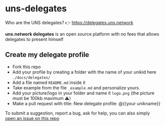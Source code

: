 # uns-delegates
Who are the UNS delegates? 👉 https://delegates.uns.network
 
__uns.network delegates__ is an open source platform with no fees that allows delegates to present himself

## Create my delegate profile
- Fork this repo
- Add your profile by creating a folder with the name of your unikid here ```./docs/delegates/```
- Add a file named `README.md` inside it
- Take example from the file `_example.md` and personalize yours.
- Add your picture/logo in your folder and name it `logo.png` (the picture must be 100kb maximum ⚠️)
- Make a pull request with title: New delegate profile: @{{your unikname}}

To submit a suggestion, report a bug, ask for help, you can also simply [open an issue on this repo](https://github.com/unik-name/uns-delegates-website/issues/new)